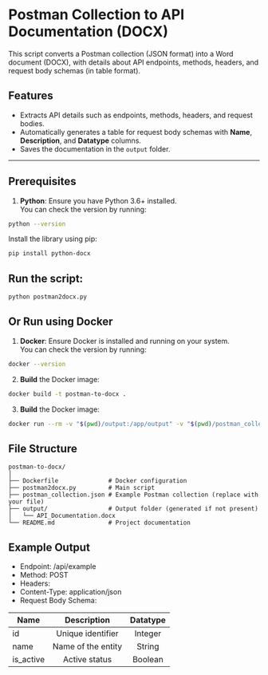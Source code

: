 # Postman Collection to API Documentation (DOCX)

This script converts a Postman collection (JSON format) into a Word document (DOCX), with details about API endpoints, methods, headers, and request body schemas (in table format).

## Features
- Extracts API details such as endpoints, methods, headers, and request bodies.
- Automatically generates a table for request body schemas with **Name**, **Description**, and **Datatype** columns.
- Saves the documentation in the `output` folder.

---

## Prerequisites

1. **Python**: Ensure you have Python 3.6+ installed.  
   You can check the version by running:
```bash
python --version
```

Install the library using pip:
```bash
pip install python-docx
```

## Run the script:
```bash
python postman2docx.py
```

## Or Run using Docker

1. **Docker**: Ensure Docker is installed and running on your system.  
   You can check the version by running:
```bash
docker --version
```

2. **Build** the Docker image:
```bash
docker build -t postman-to-docx .
```

3. **Build** the Docker image:
```bash
docker run --rm -v "$(pwd)/output:/app/output" -v "$(pwd)/postman_collection.json:/app/postman_collection.json" postman-to-docx
```

## File Structure
```
postman-to-docx/
│
├── Dockerfile              # Docker configuration
├── postman2docx.py         # Main script
├── postman_collection.json # Example Postman collection (replace with your file)
├── output/                 # Output folder (generated if not present)
│   └── API_Documentation.docx
└── README.md               # Project documentation
```

## Example Output
- Endpoint: /api/example
- Method: POST
- Headers:
- Content-Type: application/json
- Request Body Schema:

| Name          | Description           | Datatype   |
| ------------- |:---------------------:|:----------:|
| id            | Unique identifier     | Integer    |
| name          | Name of the entity    | String     |
| is_active     | Active status         | Boolean    |